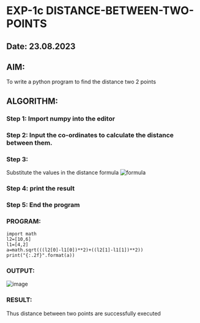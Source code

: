 # EXP-1c DISTANCE-BETWEEN-TWO-POINTS
## Date: 23.08.2023
## AIM:
To write a python program to find the distance two 2 points
## ALGORITHM:
### Step 1: Import numpy into the editor
### Step 2: Input the co-ordinates to calculate the distance between them.
### Step 3:
Substitute the values in the distance formula  ![formula](/formula.JPG)
### Step 4: print the result
### Step 5: End the program
### PROGRAM:
```
import math
l2=[10,6]
l1=[4,2]
a=math.sqrt(((l2[0]-l1[0])**2)+((l2[1]-l1[1])**2))
print("{:.2f}".format(a))
```  


### OUTPUT:

![image](https://github.com/Richard01072002/DISTANCE-BETWEEN-TWO-POINTS/assets/141472248/c9441233-bf3c-4c3f-bb9c-929980e5b38e)


### RESULT:

Thus distance between two points are successfully executed
